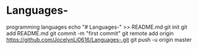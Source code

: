# Languages-
programming languages
echo "# Languages-" >> README.md
git init
git add README.md
git commit -m "first commit"
git remote add origin https://github.com/JocelynLi0616/Languages-.git
git push -u origin master
